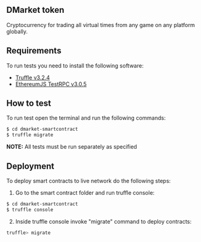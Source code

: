 ## DMarket token

Cryptocurrency for trading all virtual times from any game on any platform globally.

## Requirements

To run tests you need to install the following software:

- [Truffle v3.2.4](https://github.com/trufflesuite/truffle-core)
- [EthereumJS TestRPC v3.0.5](https://github.com/ethereumjs/testrpc)

## How to test

To run test open the terminal and run the following commands:

```sh
$ cd dmarket-smartcontract
$ truffle migrate
```

**NOTE:** All tests must be run separately as specified

## Deployment

To deploy smart contracts to live network do the following steps:
1. Go to the smart contract folder and run truffle console:
```sh
$ cd dmarket-smartcontract
$ truffle console
```
2. Inside truffle console invoke "migrate" command to deploy contracts:
```sh
truffle> migrate
```